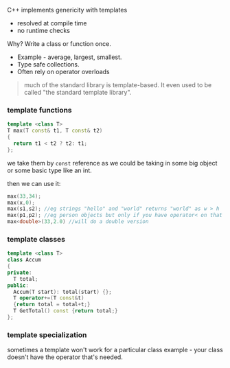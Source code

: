 C++ implements genericity with templates 
- resolved at compile time 
- no runtime checks 

Why?
Write a class or function once. 

- Example - average, largest, smallest.
- Type safe collections.
- Often rely on operator overloads

> much of the standard library is template-based. It even used to be called "the standard template library". 

### template functions 

```c++
template <class T>
T max(T const& t1, T const& t2)
{
  return t1 < t2 ? t2: t1;
};
```
we take them by `const` reference as we could be taking in some big object or some basic type like an int. 

then we can use it: 

```c++
max(33,34);
max(x,0);
max(s1,s2); //eg strings "hello" and "world" returns "world" as w > h
max(p1,p2); //eg person objects but only if you have operator< on that object
max<double>(33,2.0) //will do a double version
```

### template classes

```c++
template <class T>
class Accum
{
private:
  T total;
public:
  Accum(T start): total(start) {};
  T operator+=(T const&t) 
  {return total = total+t;}
  T GetTotal() const {return total;}
};
```

### template specialization

sometimes a template won't work for a particular class
example - your class doesn't have the operator that's needed. 